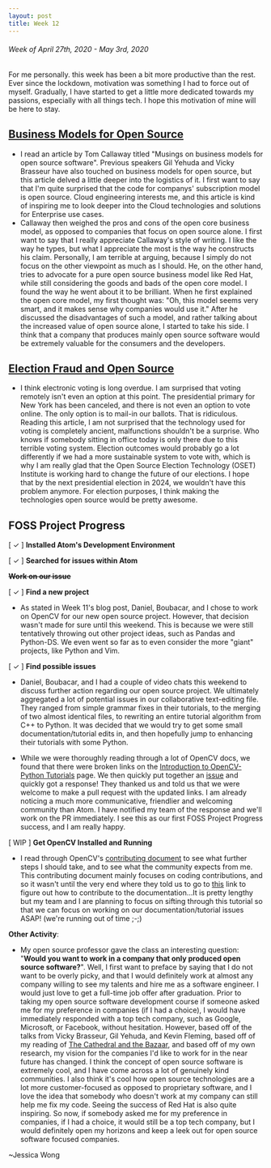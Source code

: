 ```yaml
---
layout: post
title: Week 12
---
```


###### Week of April 27th, 2020 - May 3rd, 2020 

For me personally. this week has been a bit more productive than the rest. Ever since the lockdown, motivation was something I had to force out of myself. Gradually, I have started to get a little more dedicated towards my passions, especially with all things tech. I hope this motivation of mine will be here to stay.

## [Business Models for Open Source](https://spot.livejournal.com/327801.html)

- I read an article by Tom Callaway titled "Musings on business models for open source software". Previous speakers Gil Yehuda and Vicky Brasseur have also touched on business models for open source, but this article delved a little deeper into the logistics of it. I first want to say that I'm quite surprised that the code for companys' subscription model is open source. Cloud engineering interests me, and this article is kind of inspiring me to look deeper into the Cloud technologies and solutions for Enterprise use cases. 
- Callaway then weighed the pros and cons of the open core business model, as opposed to companies that focus on open source alone. I first want to say that I really appreciate Callaway's style of writing. I like the way he types, but what I appreciate the most is the way he constructs his claim. Personally, I am terrible at arguing, because I simply do not focus on the other viewpoint as much as I should. He, on the other hand, tries to advocate for a pure open source business model like Red Hat, while still considering the goods and bads of the open core model. I found the way he went about it to be brilliant. When he first explained the open core model, my first thought was: "Oh, this model seems very smart, and it makes sense why companies would use it." After he discussed the disadvantages of such a model, and rather talking about the increased value of open source alone, I started to take his side. I think that a company that produces mainly open source software would be extremely valuable for the consumers and the developers.

## [Election Fraud and Open Source](https://opensource.com/article/19/9/voting-fraud-open-source-solution?)

- I think electronic voting is long overdue. I am surprised that voting remotely isn't even an option at this point. The presidential primary for New York has been canceled, and there is not even an option to vote online. The only option is to mail-in our ballots. That is ridiculous. Reading this article, I am not surprised that the technology used for voting is completely ancient, malfunctions shouldn't be a surprise. Who knows if somebody sitting in office today is only there due to this terrible voting system. Election outcomes would probably go a lot differently if we had a more sustainable system to vote with, which is why I am really glad that the Open Source Election Technology (OSET) Institute is working hard to change the future of our elections. I hope that by the next presidential election in 2024, we wouldn't have this problem anymore. For election purposes, I think making the technologies open source would be pretty awesome.

## FOSS Project Progress

[ ✓ ] **Installed Atom's Development Environment** 

[ ✓ ] **Searched for issues within Atom**

~~**Work on our issue**~~

[ ✓ ] **Find a new project**

- As stated in Week 11's blog post, Daniel, Boubacar, and I chose to work on OpenCV for our new open source project. However, that decision wasn't made for sure until this weekend. This is because we were still tentatively throwing out other project ideas, such as Pandas and Python-DS. We even went so far as to even consider the more "giant" projects, like Python and Vim. 

[ ✓ ] **Find possible issues**

- Daniel, Boubacar, and I had a couple of video chats this weekend to discuss further action regarding our open source project. We ultimately aggregated a lot of potential issues in our collaborative text-editing file. They ranged from simple grammar fixes in their tutorials, to the merging of two almost identical files, to rewriting an entire tutorial algorithm from C++ to Python. It was decided that we would try to get some small documentation/tutorial edits in, and then hopefully jump to enhancing their tutorials with some Python. 

- While we were thoroughly reading through a lot of OpenCV docs, we found that there were broken links on the [Introduction to OpenCV-Python Tutorials](https://docs.opencv.org/master/d0/de3/tutorial_py_intro.html) page. We then quickly put together an [issue](https://github.com/opencv/opencv/issues/17212) and quickly got a response! They thanked us and told us that we were welcome to make a pull request with the updated links. I am already noticing a much more communicative, friendlier and welcoming community than Atom. I have notified my team of the response and we'll work on the PR immediately. I see this as our first FOSS Project Progress success, and I am really happy.

[ WIP ] **Get OpenCV Installed and Running**

- I read through OpenCV's [contributing document](https://github.com/opencv/opencv/wiki/How_to_contribute) to see what further steps I should take, and to see what the community expects from me. This contributing document mainly focuses on coding contributions, and so it wasn't until the very end where they told us to go to [this](https://docs.opencv.org/master/d4/db1/tutorial_documentation.html) link to figure out how to contribute to the documentation...It is pretty lengthy but my team and I are planning to focus on sifting through this tutorial so that we can focus on working on our documentation/tutorial issues ASAP! (we're running out of time ;-;)

**Other Activity**: 

- My open source professor gave the class an interesting question: "**Would you want to work in a company that only produced open source software?**". Well, I first want to preface by saying that I do not want to be overly picky, and that I would definitely work at almost any company willing to see my talents and hire me as a software engineer. I would just love to get a full-time job offer after graduation. Prior to taking my open source software development course if someone asked me for my preference in companies (if I had a choice), I would have immediately responded with a top tech company, such as Google, Microsoft, or Facebook, without hesitation. However, based off of the talks from Vicky Brasseur, Gil Yehuda, and Kevin Fleming, based off of my reading of [The Cathedral and the Bazaar](http://www.catb.org/~esr/writings/cathedral-bazaar/cathedral-bazaar/index.html), and based off of my own research, my vision for the companies I'd like to work for in the near future has changed. I think the concept of open source software is extremely cool, and I have come across a lot of genuinely kind communities. I also think it's cool how open source technologies are a lot more customer-focused as opposed to proprietary software, and I love the idea that somebody who doesn't work at my company can still help me fix my code. Seeing the success of Red Hat is also quite inspiring. So now, if somebody asked me for my preference in companies, if I had a choice, it would still be a top tech company, but I would definitely open my horizons and keep a leek out for open source software focused companies.

~Jessica Wong